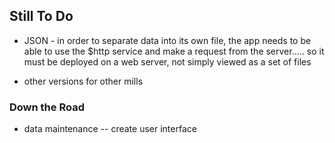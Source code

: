 ## Still To Do

* JSON - in order to separate data into its own file, the app needs to be able to use the $http service and make a request from the server..... so it must be deployed on a web server, not simply viewed as a set of files

* other versions for other mills

### Down the Road

* data maintenance -- create user interface
